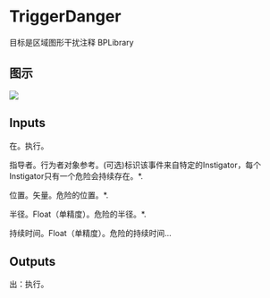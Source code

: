 # TriggerDanger

  



目标是区域图形干扰注释 BPLibrary

## 图示

![]($-20221218-21390277.png)

## Inputs

在。执行。

指导者。行为者对象参考。(可选)标识该事件来自特定的Instigator，每个Instigator只有一个危险会持续存在。*.

位置。矢量。危险的位置。*.

半径。Float（单精度）。危险的半径。*.

持续时间。Float（单精度）。危险的持续时间...

## Outputs

出：执行。
